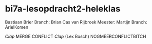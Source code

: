 # bi7a-lesopdracht2-heleklas
Bastiaan Brier
Branch: Brian
Cas van Rijbroek
Meester: Martijn
Branch: ArielKomen 


*Clap* MERGE CONFLICT *Clap* (Lex Bosch)
NOGMEERCONFLICTBITCH
